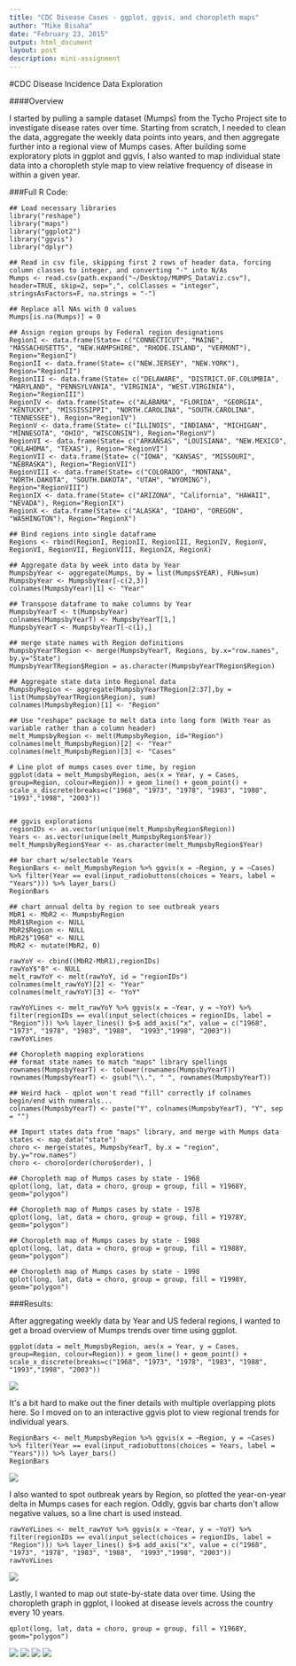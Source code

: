 ```yaml
---
title: "CDC Disease Cases - ggplot, ggvis, and choropleth maps"
author: "Mike Bisaha"
date: "February 23, 2015"
output: html_document
layout: post
description: mini-assignment
---
```


#CDC Disease Incidence Data Exploration

####Overview

I started by pulling a sample dataset (Mumps) from the Tycho Project site to investigate disease rates over time. Starting from scratch, I needed to clean the data, aggregate the weekly data points into years, and then aggregate further into a regional view of Mumps cases. After building some exploratory plots in ggplot and ggvis, I also wanted to map individual state data into a choropleth style map to view relative frequency of disease in within a given year.

###Full R Code:

```
## Load necessary libraries
library("reshape")
library("maps")
library("ggplot2")
library("ggvis")
library("dplyr")

## Read in csv file, skipping first 2 rows of header data, forcing column classes to integer, and converting "-" into N/As
Mumps <- read.csv(path.expand("~/Desktop/MUMPS_DataViz.csv"), header=TRUE, skip=2, sep=",", colClasses = "integer", stringsAsFactors=F, na.strings = "-")

## Replace all NAs with 0 values
Mumps[is.na(Mumps)] = 0

## Assign region groups by Federal region designations
RegionI <- data.frame(State= c("CONNECTICUT", "MAINE", "MASSACHUSETTS", "NEW.HAMPSHIRE", "RHODE.ISLAND", "VERMONT"), Region="RegionI")
RegionII <- data.frame(State= c("NEW.JERSEY", "NEW.YORK"), Region="RegionII")
RegionIII <- data.frame(State= c("DELAWARE", "DISTRICT.OF.COLUMBIA", "MARYLAND", "PENNSYLVANIA", "VIRGINIA", "WEST.VIRGINIA"), Region="RegionIII")
RegionIV <- data.frame(State= c("ALABAMA", "FLORIDA", "GEORGIA", "KENTUCKY", "MISSISSIPPI", "NORTH.CAROLINA", "SOUTH.CAROLINA", "TENNESSEE"), Region="RegionIV")
RegionV <- data.frame(State= c("ILLINOIS", "INDIANA", "MICHIGAN", "MINNESOTA", "OHIO", "WISCONSIN"), Region="RegionV")
RegionVI <- data.frame(State= c("ARKANSAS", "LOUISIANA", "NEW.MEXICO", "OKLAHOMA", "TEXAS"), Region="RegionVI")
RegionVII <- data.frame(State= c("IOWA", "KANSAS", "MISSOURI", "NEBRASKA"), Region="RegionVII")
RegionVIII <- data.frame(State= c("COLORADO", "MONTANA", "NORTH.DAKOTA", "SOUTH.DAKOTA", "UTAH", "WYOMING"), Region="RegionVIII")
RegionIX <- data.frame(State= c("ARIZONA", "California", "HAWAII", "NEVADA"), Region="RegionIX")
RegionX <- data.frame(State= c("ALASKA", "IDAHO", "OREGON", "WASHINGTON"), Region="RegionX")

## Bind regions into single dataframe
Regions <- rbind(RegionI, RegionII, RegionIII, RegionIV, RegionV, RegionVI, RegionVII, RegionVIII, RegionIX, RegionX)

## Aggregate data by week into data by Year
MumpsbyYear <- aggregate(Mumps, by = list(Mumps$YEAR), FUN=sum)
MumpsbyYear <- MumpsbyYear[-c(2,3)]
colnames(MumpsbyYear)[1] <- "Year"

## Transpose dataframe to make columns by Year
MumpsbyYearT <- t(MumpsbyYear)
colnames(MumpsbyYearT) <- MumpsbyYearT[1,]
MumpsbyYearT <- MumpsbyYearT[-c(1),]

## merge state names with Region definitions
MumpsbyYearTRegion <- merge(MumpsbyYearT, Regions, by.x="row.names", by.y="State")
MumpsbyYearTRegion$Region = as.character(MumpsbyYearTRegion$Region)

## Aggregate state data into Regional data
MumpsbyRegion <- aggregate(MumpsbyYearTRegion[2:37],by = list(MumpsbyYearTRegion$Region), sum)
colnames(MumpsbyRegion)[1] <- "Region"

## Use "reshape" package to melt data into long form (With Year as variable rather than a column header)
melt_MumpsbyRegion <- melt(MumpsbyRegion, id="Region")
colnames(melt_MumpsbyRegion)[2] <- "Year"
colnames(melt_MumpsbyRegion)[3] <- "Cases"

# Line plot of mumps cases over time, by region
ggplot(data = melt_MumpsbyRegion, aes(x = Year, y = Cases, group=Region, colour=Region)) + geom_line() + geom_point() + scale_x_discrete(breaks=c("1968", "1973", "1978", "1983", "1988",  "1993","1998", "2003"))


## ggvis explorations
regionIDs <- as.vector(unique(melt_MumpsbyRegion$Region))
Years <- as.vector(unique(melt_MumpsbyRegion$Year))
melt_MumpsbyRegion$Year <- as.character(melt_MumpsbyRegion$Year)

## bar chart w/selectable Years
RegionBars <- melt_MumpsbyRegion %>% ggvis(x = ~Region, y = ~Cases) %>% filter(Year == eval(input_radiobuttons(choices = Years, label = "Years"))) %>% layer_bars()
RegionBars

## chart annual delta by region to see outbreak years
MbR1 <- MbR2 <- MumpsbyRegion
MbR1$Region <- NULL
MbR2$Region <- NULL
MbR2$"1968" <- NULL
MbR2 <- mutate(MbR2, 0)

rawYoY <- cbind((MbR2-MbR1),regionIDs)
rawYoY$"0" <- NULL
melt_rawYoY <- melt(rawYoY, id = "regionIDs")
colnames(melt_rawYoY)[2] <- "Year"
colnames(melt_rawYoY)[3] <- "YoY"

rawYoYLines <- melt_rawYoY %>% ggvis(x = ~Year, y = ~YoY) %>% filter(regionIDs == eval(input_select(choices = regionIDs, label = "Region"))) %>% layer_lines() $>$ add_axis("x", value = c("1968", "1973", "1978", "1983", "1988",  "1993","1998", "2003"))
rawYoYLines

## Choropleth mapping explorations
## format state names to match "maps" library spellings
rownames(MumpsbyYearT) <- tolower(rownames(MumpsbyYearT))
rownames(MumpsbyYearT) <- gsub("\\.", " ", rownames(MumpsbyYearT))

## Weird hack - qplot won't read "fill" correctly if colnames begin/end with numerals...
colnames(MumpsbyYearT) <- paste("Y", colnames(MumpsbyYearT), "Y", sep = "")

## Import states data from "maps" library, and merge with Mumps data
states <- map_data("state")
choro <- merge(states, MumpsbyYearT, by.x = "region", by.y="row.names")
choro <- choro[order(choro$order), ]

## Choropleth map of Mumps cases by state - 1968
qplot(long, lat, data = choro, group = group, fill = Y1968Y, geom="polygon")

## Choropleth map of Mumps cases by state - 1978
qplot(long, lat, data = choro, group = group, fill = Y1978Y, geom="polygon")

## Choropleth map of Mumps cases by state - 1988
qplot(long, lat, data = choro, group = group, fill = Y1988Y, geom="polygon")

## Choropleth map of Mumps cases by state - 1998
qplot(long, lat, data = choro, group = group, fill = Y1998Y, geom="polygon")
```

###Results:

After aggregating weekly data by Year and US federal regions, I wanted to get a broad overview of Mumps trends over time using ggplot.

```
ggplot(data = melt_MumpsbyRegion, aes(x = Year, y = Cases, group=Region, colour=Region)) + geom_line() + geom_point() + scale_x_discrete(breaks=c("1968", "1973", "1978", "1983", "1988",  "1993","1998", "2003"))
```

![](https://raw.githubusercontent.com/mbisaha/edav/gh-pages/assets/mb2127/CDC%20Data/MumpsbyRegion.png)

It's a bit hard to make out the finer details with multiple overlapping plots here. So I moved on to an interactive ggvis plot to view regional trends for individual years.

```
RegionBars <- melt_MumpsbyRegion %>% ggvis(x = ~Region, y = ~Cases) %>% filter(Year == eval(input_radiobuttons(choices = Years, label = "Years"))) %>% layer_bars()
RegionBars
```

![](https://raw.githubusercontent.com/mbisaha/edav/gh-pages/assets/mb2127/CDC%20Data/MumpsRegion_ggvis.png)

I also wanted to spot outbreak years by Region, so plotted the year-on-year delta in Mumps cases for each region. Oddly, ggvis bar charts don't allow negative values, so a line chart is used instead.

```
rawYoYLines <- melt_rawYoY %>% ggvis(x = ~Year, y = ~YoY) %>% filter(regionIDs == eval(input_select(choices = regionIDs, label = "Region"))) %>% layer_lines() $>$ add_axis("x", value = c("1968", "1973", "1978", "1983", "1988",  "1993","1998", "2003"))
rawYoYLines
```

![](https://raw.githubusercontent.com/mbisaha/edav/gh-pages/assets/mb2127/CDC%20Data/MumpsDelta_ggvis.png)

Lastly, I wanted to map out state-by-state data over time. Using the choropleth graph in ggplot, I looked at disease levels across the country every 10 years.

```
qplot(long, lat, data = choro, group = group, fill = Y1968Y, geom="polygon")
```
![](https://raw.githubusercontent.com/mbisaha/edav/gh-pages/assets/mb2127/CDC%20Data/Mumps1968.png)
![](https://raw.githubusercontent.com/mbisaha/edav/gh-pages/assets/mb2127/CDC%20Data/Mumps1978.png)
![](https://raw.githubusercontent.com/mbisaha/edav/gh-pages/assets/mb2127/CDC%20Data/Mumps1988.png)
![](https://raw.githubusercontent.com/mbisaha/edav/gh-pages/assets/mb2127/CDC%20Data/Mumps1998.png)